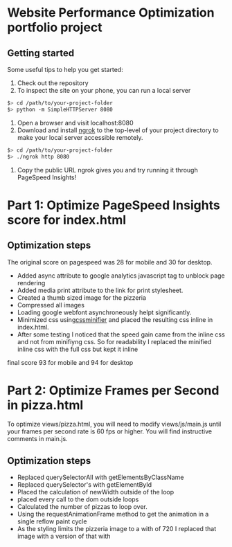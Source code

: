 # Website Performance Optimization portfolio project

## Getting started

Some useful tips to help you get started:

1. Check out the repository
1. To inspect the site on your phone, you can run a local server

  ```bash
  $> cd /path/to/your-project-folder
  $> python -m SimpleHTTPServer 8080
  ```

1. Open a browser and visit localhost:8080
1. Download and install [ngrok](https://ngrok.com/) to the top-level of your project directory to make your local server accessible remotely.

  ``` bash
  $> cd /path/to/your-project-folder
  $> ./ngrok http 8080
  ```

1. Copy the public URL ngrok gives you and try running it through PageSpeed Insights!

# Part 1: Optimize PageSpeed Insights score for index.html
## Optimization steps
The original score on pagespeed was 28 for mobile and 30 for desktop.
* Added async attribute to google analytics javascript tag to unblock page rendering
* Added media print attribute to the link for print stylesheet.
* Created a thumb sized image for the pizzeria
* Compressed all images
* Loading google webfont asynchroneously helpt significantly.
* Minimized css using[cssminifier](https://cssminifier.com/) and placed the resulting css inline in index.html.
* After some testing I noticed that the speed gain came from the inline css and not from minifiyng css. So for readability I replaced the minified inline css with the full css but kept it inline

final score 93 for mobile and 94 for desktop


# Part 2: Optimize Frames per Second in pizza.html

To optimize views/pizza.html, you will need to modify views/js/main.js until your frames per second rate is 60 fps or higher. You will find instructive comments in main.js. 

## Optimization steps
* Replaced querySelectorAll with getElementsByClassName
* Replaced querySelector's with getElementById
* Placed the calculation of newWidth outside of the loop
* placed every call to the dom outside loops
* Calculated the number of pizzas to loop over. 
* Using the requestAnimationFrame method to get the animation in a single reflow paint cycle
* As the styling limits the pizzeria image to a with of 720 I replaced that image with a version of that with